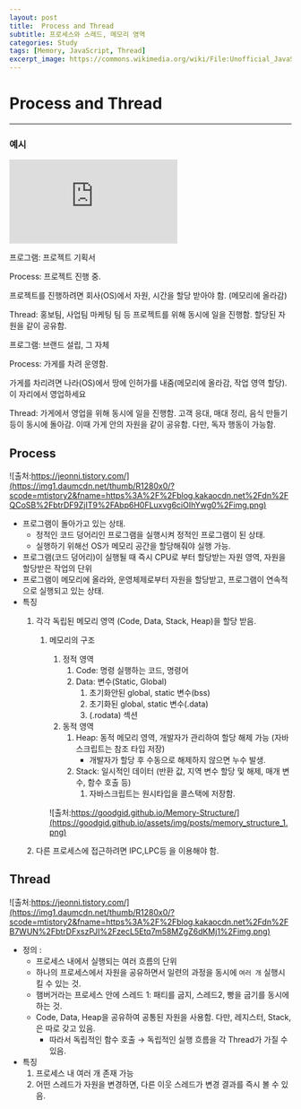 ```yaml
---
layout: post
title:  Process and Thread
subtitle: 프로세스와 스레드, 메모리 영역
categories: Study
tags: [Memory, JavaScript, Thread]
excerpt_image: https://commons.wikimedia.org/wiki/File:Unofficial_JavaScript_logo_2.svg
---
```

# Process and Thread

---

### 예시
![출처: Henrik Frystyk, frystyk@info.cern.ch, July 1994](https://www.w3.org/People/Frystyk/thesis/multithread.html)


프로그램: 프로젝트 기획서

Process:  프로젝트 진행 중. 

프로젝트를 진행하려면 회사(OS)에서 자원, 시간을 할당 받아야 함. (메모리에 올라감)

Thread: 홍보팀, 사업팀 마케팅 팀 등 프로젝트를 위해 동시에 일을 진행함. 할당된 자원을 같이 공유함. 

프로그램: 브랜드 설립, 그 자체

Process:  가게를 차려 운영함.

가게를 차리려면 나라(OS)에서 땅에 인허가를 내줌(메모리에 올라감, 작업 영역 할당). 이 자리에서 영업하세요

Thread: 가게에서 영업을 위해 동시에 일을 진행함. 고객 응대, 매대 정리, 음식 만들기 등이 동시에 돌아감. 이때 가게 안의 자원을 같이 공유함. 다만, 독자 행동이 가능함. 

## Process

![출처:https://jeonni.tistory.com/](https://img1.daumcdn.net/thumb/R1280x0/?scode=mtistory2&fname=https%3A%2F%2Fblog.kakaocdn.net%2Fdn%2FQCoSB%2FbtrDF9ZjIT9%2FAbp6H0FLuxvg6ciOIhYwg0%2Fimg.png)

- 프로그램이 돌아가고 있는 상태.
    - 정적인 코드 덩어리인 프로그램을 실행시켜 정적인 프로그램이 된 상태.
    - 실행하기 위해선 OS가 메모리 공간을 할당해줘야 실행 가능.
- 프로그램(코드 덩어리)이 실행될 때 즉시 CPU로 부터 할당받는 자원 영역, 자원을 할당받은 작업의 단위
- 프로그램이 메모리에 올라와, 운영체제로부터 자원을 할당받고, 프로그램이 연속적으로 실행되고 있는 상태.
- 특징
    1. 각각 독립된 메모리 영역 (Code, Data, Stack, Heap)을 할당 받음. 
        1. 메모리의 구조
            1. 정적 영역
                1. Code: 명령 실행하는 코드, 명령어 
                2. Data: 변수(Static, Global)
                    1. 초기화안된 global, static 변수(bss)
                    2. 초기화된 global, static 변수(.data)
                    3. (.rodata) 섹션
            2. 동적 영역
                1. Heap: 동적 메모리 영역, 개발자가 관리하여 할당 해제 가능 (자바스크립트는 참조 타입 저장)
                    - 개발자가 할당 후 수동으로 해제하지 않으면 누수 발생.
                2. Stack: 일시적인 데이터 (반환 값, 지역 변수 할당 및 해제, 매개 변수, 함수 호출 등) 
                    1. 자바스크립트는 원시타입을 콜스택에 저장함. 
            
            ![출처:https://goodgid.github.io/Memory-Structure/](https://goodgid.github.io/assets/img/posts/memory_structure_1.png)
            
    2. 다른 프로세스에 접근하려면  IPC,LPC등 을 이용해야 함. 

## Thread

![출처:https://jeonni.tistory.com/](https://img1.daumcdn.net/thumb/R1280x0/?scode=mtistory2&fname=https%3A%2F%2Fblog.kakaocdn.net%2Fdn%2FB7WUN%2FbtrDFxszPJI%2FzecL5Etq7m58MZgZ6dKMj1%2Fimg.png)

- 정의 :
    - 프로세스 내에서 실행되는 여러 흐름의 단위
    - 하나의 프로세스에서 자원을 공유하면서 일련의 과정을 동시에 `여러 개` 실행시킬 수 있는 것.
    - 햄버거라는 프로세스 안에 스레드 1: 패티를 굽지, 스레드2, 빵을 굽기를 동시에 하는 것.
    - Code, Data, Heap을 공유하여 공통된 자원을 사용함. 다만, 레지스터,  Stack,은 따로 갖고 있음.
        - 따라서 독립적인 함수 호출 → 독립적인 실행 흐름을 각 Thread가 가질 수 있음.
- 특징
    1. 프로세스 내 여러 개 존재 가능
    2. 어떤 스레드가 자원을 변경하면, 다른 이웃 스레드가 변경 결과를 즉시 볼 수 있음.